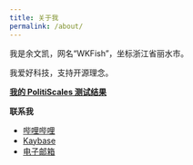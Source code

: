```yaml
---
title: 关于我
permalink: /about/
---
```

我是余文凯，网名“WKFish”，坐标浙江省丽水市。

我爱好科技，支持开源理念。

[**我的 PolitiScales 测试结果**](https://politiscales.party/results?bTA9NTcmbTE9MjEmajE9MjkmajA9MzMmcDA9NTAmcDE9NSZjMD01NSZmZW1pPTM4JmMxPTUmczE9MzMmczA9MzMmYjE9MTcmYjA9NjImZTA9MzEmZTE9MzYmdDE9MjQmdDA9Mjk=)

**联系我**
- [哔哩哔哩](https://space.bilibili.com/15583933)
- [Kaybase](https://keybase.io/wkfish)
- [电子邮箱](mailto:imwkfish@outlook.com)

